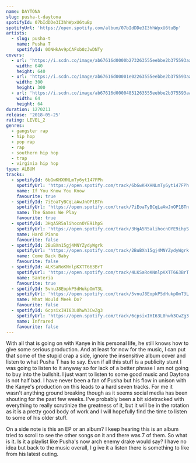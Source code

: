 ```yaml
---
name: DAYTONA
slug: pusha-t-daytona
spotifyId: 07bIdDDe3I3hhWpxU6tuBp
spotifyUrl: 'https://open.spotify.com/album/07bIdDDe3I3hhWpxU6tuBp'
artists:
  - slug: pusha-t
    name: Pusha T
    spotifyId: 0ONHkAv9pCAFxb0zJwDNTy
covers:
  - url: 'https://i.scdn.co/image/ab67616d0000b273263555eebbe2b375593aa31e'
    width: 640
    height: 640
  - url: 'https://i.scdn.co/image/ab67616d00001e02263555eebbe2b375593aa31e'
    width: 300
    height: 300
  - url: 'https://i.scdn.co/image/ab67616d00004851263555eebbe2b375593aa31e'
    width: 64
    height: 64
duration: 1270211
release: '2018-05-25'
rating: LEVEL_2
genres:
  - gangster rap
  - hip hop
  - pop rap
  - rap
  - southern hip hop
  - trap
  - virginia hip hop
type: ALBUM
tracks:
  - spotifyId: 6bGwKHXHNLmTy6yt147FPh
    spotifyUrl: 'https://open.spotify.com/track/6bGwKHXHNLmTy6yt147FPh'
    name: If You Know You Know
    favourite: true
  - spotifyId: 7iEoaTyBCqLaAwJnOP1BTn
    spotifyUrl: 'https://open.spotify.com/track/7iEoaTyBCqLaAwJnOP1BTn'
    name: The Games We Play
    favourite: true
  - spotifyId: 3HgA5R5alihocnOYE9ihpS
    spotifyUrl: 'https://open.spotify.com/track/3HgA5R5alihocnOYE9ihpS'
    name: Hard Piano
    favourite: false
  - spotifyId: 2BuBXn15gj4MNYZydyWgrk
    spotifyUrl: 'https://open.spotify.com/track/2BuBXn15gj4MNYZydyWgrk'
    name: Come Back Baby
    favourite: false
  - spotifyId: 4LKSaRoKNnlpKXTT663BrT
    spotifyUrl: 'https://open.spotify.com/track/4LKSaRoKNnlpKXTT663BrT'
    name: Santeria
    favourite: true
  - spotifyId: 5vnuJ8EopkP5dHukpOmT3L
    spotifyUrl: 'https://open.spotify.com/track/5vnuJ8EopkP5dHukpOmT3L'
    name: What Would Meek Do?
    favourite: false
  - spotifyId: 6cpsixIHI63L0hwh3CwZg3
    spotifyUrl: 'https://open.spotify.com/track/6cpsixIHI63L0hwh3CwZg3'
    name: Infrared
    favourite: false
---
```


With all that is going on with Kanye in his personal life, he still knows how to give some
serious production. And at least for now for the music, I can put that some of the stupid
crap a side, ignore the insensitive album cover and listen to what Pusha T has to say. Even
if all this stuff is a publicity stunt I was going to listen to it anyway so for lack of a
better phrase I am not going to buy into the bullshit. I just want to listen to some good
music and Daytona is not half bad. I have never been a fan of Pusha but his flow in unison
with the Kanye's production on this leads to a hard seven tracks. For me it wasn't anything
ground breaking though as it seems social media has been shouting for the past few weeks.
I've probably been a bit sidetracked with everything to really scrutinize the greatness of it,
but it will be in the rotation as it is a pretty good body of work and I will hopefully find
the time to listen to some of his older stuff.

On a side note is this an EP or an album? I keep hearing this is an album tried to scroll to
see the other songs on it and there was 7 of them. So what is it. Is it a playlist like
Pusha's now arch enemy drake would say? I have no idea but back to the music overall, I g
ive it a listen there is something to like from his latest outing.
